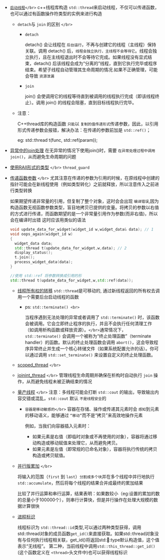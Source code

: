 - [`启动线程`](../chap2/demo1.cpp)`</br>`
  c++线程库构造 `std::thread`来启动线程，不仅可以传递函数，也可以通过有函数操作符类型的实例来进行构造

  - `detach`与 `join` 的区别 `</br>`

    - `detach`

      detach() 会让线程在 `后台运行`，不再与创建它的线程（主线程）保持关联。调用 detach() 后，`线程会独立执行，主线程不会等待它`。线程会独立执行，且在主线程退出时不会等待它完成。如果线程没有显式结束，detach() 后该线程会成为“分离的”线程，直到它执行完毕或程序结束。希望子线程自动管理其生命周期的情况.如果不正确管理，可能会导致 `资源泄漏`
    - `join`

      join() 会使调用它的线程等待直到被调用的线程执行完成（即该线程终止）。调用 join() 的线程会阻塞，直到目标线程执行完毕。
  - 注意：

    C++thread库的构造函数 `只能`以 `复制的值传递形式`传递参数，因此，以引用形式传递参数会报错，解决办法：在传递的参数前加是 `std::ref()`；

    eg: std::thread t(func, std::ref(param));
- [异常中的join处理](../chap2/exception.cpp)
  在无异常的情况下使用join()时，需要 `在异常处理过程中调用join()`，从而避免生命周期的问题
- [使用RAII形式的类型](../chap2/join_RAII.cpp) `</br>`
  `thread_guard`
- [传递函数参数](../chap2/pass_param.cpp) `</br>`
  尤其注意在传递的参数为引用的时候，在原线程中创建的指针可能会在新线程使用（例如类型转化）之前就释放，所以注意传入之前进行类型转换

  如果期望传递非常量的引用，但复制了整个对象，这时会会出现 `编译错误`,因为构造函数无视函数参数类型，盲目地拷贝已提供的变量。将拷贝的参数以右值的方式进行传递，而函数期望的是一个非常量引用作为参数(而非右值)，所以会在编译时出错
  这时应该用类似的语法

  ```cpp
  void update_data_for_widget(widget_id w,widget_data& data); // 1
  void oops_again(widget_id w)
  { 
    widget_data data; 
    std::thread t(update_data_for_widget,w,data); // 2 
    display_status(); 
    t.join(); 
    process_widget_data(data); 
  } 
  
  //使用 std::ref 将参数转换成引用的形
  std::thread t(update_data_for_widget,w,std::ref(data));
  ```
  - [线程所有权的转移](../chap2/owing.cpp)
    `std::thread`是可移动的, 通过新线程返回的所有权去调用一个需要后台启动线程的函数

    - ps: `std::terminate() <br>`

      当程序遇到无法处理的异常或者调用了 `std::terminate()` 时，该函数会被调用。它会立即终止程序的执行，并且不会执行任何清理工作（如调用析构函数或释放资源）。`</br>`通常情况下，`std::terminate()` 会调用一个被称为“终止处理函数”（terminate handler）的函数。默认的终止处理函数会调用 `abort()`，这会导致程序异常终止并生成一个核心转储文件（如果系统配置允许的话）。你可以通过调用 `std::set_terminate()` 来设置自定义的终止处理函数。
  - [scoped_thread](../chap2/scope_thread.cpp) `</br>`
  - [joinint_thread](../chap2/joining_thread.cpp) `</br>`
    管理线程生命周期并确保在析构时自动执行 `join` 操作，从而避免线程未被正确结束的情况
  - [量产线程](../chap2/numorious_t.cpp) `</br>`
    注意：多线程可能会打断 `std::cout` 的输出，导致输出内容交错或混乱，`std::cout` 默认 `不是线程安全`的

    - `容器是移动敏感的</br>`
      容器在存储、操作或传递其元素时会 `感知`到元素的移动语义，能够通过 `“移动”`而不是“拷贝”来高效地操作元素

      例如，当我们向容器插入元素时：

      - 如果元素是右值（即临时对象或不再使用的对象），容器将通过移动构造或移动赋值来处理它，从而避免拷贝。
      - 如果元素是左值（即常规的已命名对象），容器将执行传统的拷贝构造或拷贝赋值。
  - [并行版累加](../chap2/accumulate.cpp) `</br>`

    将输入的范围（`first` 到 `last`）`分割成多个块`并在多个线程中并行地执行 `std::accumulate`，然后将每个线程的结果合并成最终的累加结果

    比较了并行运算和串行运算，结果表明：如果数较小（eg:设置的累加的数的总量小于100000个），则串行计算快，但是并行操作在处理大规模的数据计算很快
  - [进程标识](../chap2/t_id.cpp)</br>

    线程标识为 `std::thread::id`类型,可以通过两种类型获得，调用std::thread对象的成员函数`get_id()`来直接获取。如果std::thread对象没有与任何执行线程相关联，get_id()将返回std::thread::type默认构造值，这个值表示“无线程”。
    第二种，当前线程中调用`std::this_thread::get_id()`(这个函数定义在 `<thread>`头文件中)也可以获得线程标识
